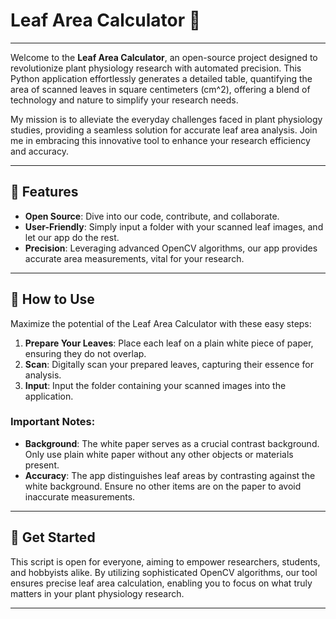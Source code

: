 # Leaf Area Calculator 🍃

---

Welcome to the **Leaf Area Calculator**, an open-source project designed to revolutionize plant physiology research with automated precision. This Python application effortlessly generates a detailed table, quantifying the area of scanned leaves in square centimeters (cm^2), offering a blend of technology and nature to simplify your research needs.

My mission is to alleviate the everyday challenges faced in plant physiology studies, providing a seamless solution for accurate leaf area analysis. Join me in embracing this innovative tool to enhance your research efficiency and accuracy.

---

## 🌟 Features

- **Open Source**: Dive into our code, contribute, and collaborate.
- **User-Friendly**: Simply input a folder with your scanned leaf images, and let our app do the rest.
- **Precision**: Leveraging advanced OpenCV algorithms, our app provides accurate area measurements, vital for your research.

---

## 📖 How to Use

Maximize the potential of the Leaf Area Calculator with these easy steps:

1. **Prepare Your Leaves**: Place each leaf on a plain white piece of paper, ensuring they do not overlap.
2. **Scan**: Digitally scan your prepared leaves, capturing their essence for analysis.
3. **Input**: Input the folder containing your scanned images into the application.

### Important Notes:

- **Background**: The white paper serves as a crucial contrast background. Only use plain white paper without any other objects or materials present.
- **Accuracy**: The app distinguishes leaf areas by contrasting against the white background. Ensure no other items are on the paper to avoid inaccurate measurements.

---

## 🌱 Get Started

This script is open for everyone, aiming to empower researchers, students, and hobbyists alike. By utilizing sophisticated OpenCV algorithms, our tool ensures precise leaf area calculation, enabling you to focus on what truly matters in your plant physiology research.

---

